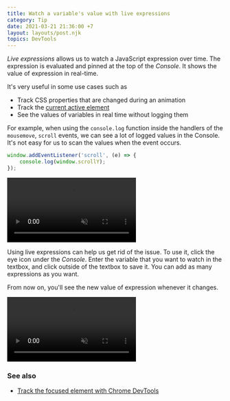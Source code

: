 ```yaml
---
title: Watch a variable's value with live expressions
category: Tip
date: 2021-03-21 21:36:00 +7
layout: layouts/post.njk
topics: DevTools
---
```


_Live expressions_ allows us to watch a JavaScript expression over time. The expression is evaluated and pinned at the top of the _Console_. It shows the value of expression in real-time.

It's very useful in some use cases such as

-   Track CSS properties that are changed during an animation
-   Track the [current active element](/track-the-focused-element-with-chrome-devtools.html)
-   See the values of variables in real time without logging them

For example, when using the `console.log` function inside the handlers of the `mousemove`, `scroll` events, we can see a lot of logged values in the Console. It's not easy for us to scan the values when the event occurs.

```js
window.addEventListener('scroll', (e) => {
    console.log(window.scrollY);
});
```

<video loop muted controls>
  <source src="/img/busy-console.mp4" type="video/mp4">
</video>

Using live expressions can help us get rid of the issue. To use it, click the eye icon under the _Console_. Enter the variable that you want to watch in the textbox, and click outside of the textbox to save it. You can add as many expressions as you want.

From now on, you'll see the new value of expression whenever it changes.

<video loop muted controls>
  <source src="/img/live-expressions.mp4" type="video/mp4">
</video>

### See also

-   [Track the focused element with Chrome DevTools](/track-the-focused-element-with-chrome-devtools.html)
